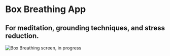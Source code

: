 # Box Breathing App
## For meditation, grounding techniques, and stress reduction.

![Box Breathing screen, in progress](box-breathing\readme-in-prog.png)